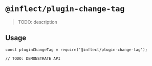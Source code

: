 # `@inflect/plugin-change-tag`

> TODO: description

## Usage

```
const pluginChangeTag = require('@inflect/plugin-change-tag');

// TODO: DEMONSTRATE API
```
